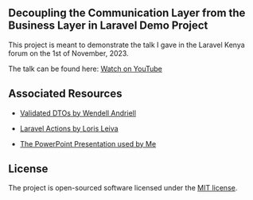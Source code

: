 

## Decoupling the Communication Layer from the Business Layer in Laravel Demo Project

This project is meant to demonstrate the talk I gave in the Laravel Kenya forum on the 1st of November, 2023.

The talk can be found here: [Watch on YouTube](https://youtu.be/7Rkkzb6jTiQ)

## Associated Resources

- [Validated DTOs by Wendell Andriell](https://wendell-adriel.gitbook.io/laravel-validated-dto/getting-started)
- [Laravel Actions by Loris Leiva](https://laravelactions.com/)

- [The PowerPoint Presentation used by Me](https://docs.google.com/presentation/d/1ZokBNVIj3L3UwVL96KqQ2h0kJsWrz_ED/edit?usp=sharing&ouid=111469470211733145828&rtpof=true&sd=true)

## License

The project is open-sourced software licensed under the [MIT license](https://opensource.org/licenses/MIT).
